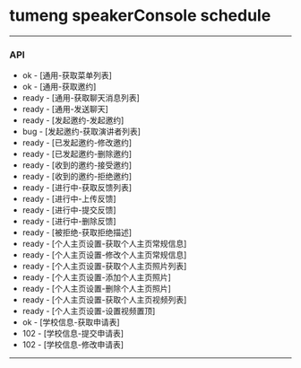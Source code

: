 # tumeng speakerConsole schedule

***
### API

* ok - [通用-获取菜单列表]
* ok - [通用-获取邀约]
* ready - [通用-获取聊天消息列表]
* ready - [通用-发送聊天]
* ready - [发起邀约-发起邀约]
* bug - [发起邀约-获取演讲者列表]
* ready - [已发起邀约-修改邀约]
* ready - [已发起邀约-删除邀约]
* ready - [收到的邀约-接受邀约]
* ready - [收到的邀约-拒绝邀约]
* ready - [进行中-获取反馈列表]
* ready - [进行中-上传反馈]
* ready - [进行中-提交反馈]
* ready - [进行中-删除反馈]
* ready - [被拒绝-获取拒绝描述]
* ready - [个人主页设置-获取个人主页常规信息]
* ready - [个人主页设置-修改个人主页常规信息]
* ready - [个人主页设置-获取个人主页照片列表]
* ready - [个人主页设置-添加个人主页照片]
* ready - [个人主页设置-删除个人主页照片]
* ready - [个人主页设置-获取个人主页视频列表]
* ready - [个人主页设置-设置视频置顶]
* ok - [学校信息-获取申请表]
* 102 - [学校信息-提交申请表]
* 102 - [学校信息-修改申请表]

***
